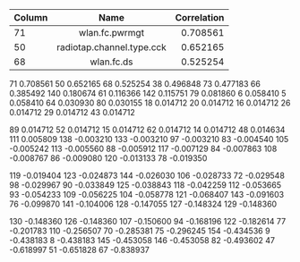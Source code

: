 | Column        | Name           | Correlation  |
| ------------- |:-------------:| -----:|
|	71	|	wlan.fc.pwrmgt	|	0.708561	|
|	50	|	radiotap.channel.type.cck	|	0.652165	|
|	68	|	wlan.fc.ds	|	0.525254	|


71     0.708561
50     0.652165
68     0.525254
38     0.496848
73     0.477183
66     0.385492
140    0.180674
61     0.116366
142    0.115751
79     0.081860
6      0.058410
5      0.058410
64     0.030930
80     0.030155
18     0.014712
20     0.014712
16     0.014712
26     0.014712
29     0.014712
43     0.014712

89     0.014712
52     0.014712
15     0.014712
62     0.014712
14     0.014712
48     0.014634
111    0.005809
138   -0.003210
133   -0.003210
97    -0.003210
83    -0.004540
105   -0.005242
113   -0.005560
88    -0.005912
117   -0.007129
84    -0.007863
108   -0.008767
86    -0.009080
120   -0.013133
78    -0.019350

119   -0.019404
123   -0.024873
144   -0.026030
106   -0.028733
72    -0.029548
98    -0.029967
90    -0.033849
125   -0.038843
118   -0.042259
112   -0.053665
93    -0.054233
109   -0.056225
104   -0.058778
121   -0.068407
143   -0.091603
76    -0.099870
141   -0.104006
128   -0.147055
127   -0.148324
129   -0.148360

130   -0.148360
126   -0.148360
107   -0.150600
94    -0.168196
122   -0.182614
77    -0.201783
110   -0.256507
70    -0.285381
75    -0.296245
154   -0.434536
9     -0.438183
8     -0.438183
145   -0.453058
146   -0.453058
82    -0.493602
47    -0.618997
51    -0.651828
67    -0.838937

